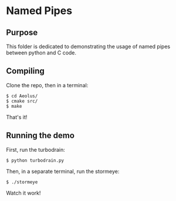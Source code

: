 # Named Pipes

## Purpose
This folder is dedicated to demonstrating the usage of named pipes between python and C code.

## Compiling
Clone the repo, then in a terminal:
```
$ cd Aeolus/
$ cmake src/
$ make
```
That's it!

## Running the demo
First, run the turbodrain:
```
$ python turbodrain.py
```
Then, in a separate terminal, run the stormeye:
```
$ ./stormeye
```
Watch it work!
